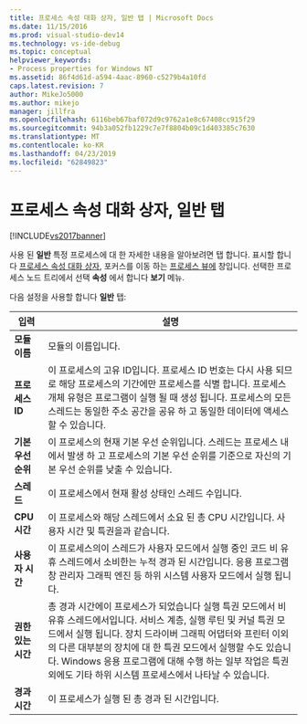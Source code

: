 ```yaml
---
title: 프로세스 속성 대화 상자, 일반 탭 | Microsoft Docs
ms.date: 11/15/2016
ms.prod: visual-studio-dev14
ms.technology: vs-ide-debug
ms.topic: conceptual
helpviewer_keywords:
- Process properties for Windows NT
ms.assetid: 86f4d61d-a594-4aac-8960-c5279b4a10fd
caps.latest.revision: 7
author: MikeJo5000
ms.author: mikejo
manager: jillfra
ms.openlocfilehash: 6116beb67baf072d9c9762a1e8c67408cc915f29
ms.sourcegitcommit: 94b3a052fb1229c7e7f8804b09c1d403385c7630
ms.translationtype: MT
ms.contentlocale: ko-KR
ms.lasthandoff: 04/23/2019
ms.locfileid: "62849823"
---
```

# <a name="general-tab-process-properties-dialog-box"></a>프로세스 속성 대화 상자, 일반 탭
[!INCLUDE[vs2017banner](../includes/vs2017banner.md)]

사용 된 **일반** 특정 프로세스에 대 한 자세한 내용을 알아보려면 탭 합니다. 표시할 합니다 [프로세스 속성 대화 상자](../debugger/process-properties-dialog-box.md), 포커스를 이동 하는 [프로세스 뷰에](../debugger/processes-view.md) 창입니다. 선택한 프로세스 노드 트리에서 선택 **속성** 에서 합니다 **보기** 메뉴.  
  
 다음 설정을 사용할 합니다 **일반** 탭:  
  
|입력|설명|  
|-----------|-----------------|  
|**모듈 이름**|모듈의 이름입니다.|  
|**프로세스 ID**|이 프로세스의 고유 ID입니다. 프로세스 ID 번호는 다시 사용 되므로 해당 프로세스의 기간에만 프로세스를 식별 합니다. 프로세스 개체 유형은 프로그램이 실행 될 때 생성 됩니다. 프로세스의 모든 스레드는 동일한 주소 공간을 공유 하 고 동일한 데이터에 액세스할 수 있습니다.|  
|**기본 우선 순위**|이 프로세스의 현재 기본 우선 순위입니다. 스레드는 프로세스 내에서 발생 하 고 프로세스의 기본 우선 순위를 기준으로 자신의 기본 우선 순위를 낮출 수 있습니다.|  
|**스레드**|이 프로세스에서 현재 활성 상태인 스레드 수입니다.|  
|**CPU 시간**|이 프로세스와 해당 스레드에서 소요 된 총 CPU 시간입니다. 사용자 시간 및 특권을과 같습니다.|  
|**사용자 시간**|이 프로세스의이 스레드가 사용자 모드에서 실행 중인 코드 비 유휴 스레드에서 소비한는 누적 경과 된 시간입니다. 응용 프로그램 창 관리자 그래픽 엔진 등 하위 시스템 사용자 모드에서 실행 됩니다.|  
|**권한 있는 시간**|총 경과 시간에이 프로세스가 되었습니다 실행 특권 모드에서 비 유휴 스레드에서입니다. 서비스 계층, 실행 루틴 및 커널 특권 모드에서 실행 됩니다. 장치 드라이버 그래픽 어댑터와 프린터 이외의 다른 대부분의 장치에 대 한 특권 모드에서 실행할 수도 있습니다. Windows 응용 프로그램에 대해 수행 하는 일부 작업은 특권 외에도 기타 하위 시스템 프로세스에서 나타날 수 있습니다.|  
|**경과 시간**|이 프로세스가 실행 된 총 경과 된 시간입니다.|
